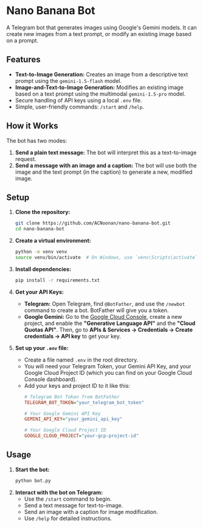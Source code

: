# Nano Banana Bot

A Telegram bot that generates images using Google's Gemini models. It can create new images from a text prompt, or modify an existing image based on a prompt.

## Features

-   **Text-to-Image Generation:** Creates an image from a descriptive text prompt using the `gemini-1.5-flash` model.
-   **Image-and-Text-to-Image Generation:** Modifies an existing image based on a text prompt using the multimodal `gemini-1.5-pro` model.
-   Secure handling of API keys using a local `.env` file.
-   Simple, user-friendly commands: `/start` and `/help`.

## How it Works

The bot has two modes:
1.  **Send a plain text message:** The bot will interpret this as a text-to-image request.
2.  **Send a message with an image and a caption:** The bot will use both the image and the text prompt (in the caption) to generate a new, modified image.

## Setup

1.  **Clone the repository:**
    ```bash
    git clone https://github.com/ACNoonan/nano-banana-bot.git
    cd nano-banana-bot
    ```

2.  **Create a virtual environment:**
    ```bash
    python -m venv venv
    source venv/bin/activate  # On Windows, use `venv\Scripts\activate`
    ```

3.  **Install dependencies:**
    ```bash
    pip install -r requirements.txt
    ```

4.  **Get your API Keys:**
    -   **Telegram:** Open Telegram, find `@BotFather`, and use the `/newbot` command to create a bot. BotFather will give you a token.
    -   **Google Gemini:** Go to the [Google Cloud Console](https://console.cloud.google.com/), create a new project, and enable the **"Generative Language API"** and the **"Cloud Quotas API"**. Then, go to **APIs & Services -> Credentials -> Create credentials -> API key** to get your key.

5.  **Set up your `.env` file:**
    -   Create a file named `.env` in the root directory.
    -   You will need your Telegram Token, your Gemini API Key, and your Google Cloud Project ID (which you can find on your Google Cloud Console dashboard).
    -   Add your keys and project ID to it like this:
        ```ini
        # Telegram Bot Token from BotFather
        TELEGRAM_BOT_TOKEN="your_telegram_bot_token"

        # Your Google Gemini API Key
        GEMINI_API_KEY="your_gemini_api_key"

        # Your Google Cloud Project ID
        GOOGLE_CLOUD_PROJECT="your-gcp-project-id"
        ```

## Usage

1.  **Start the bot:**
    ```bash
    python bot.py
    ```
2.  **Interact with the bot on Telegram:**
    -   Use the `/start` command to begin.
    -   Send a text message for text-to-image.
    -   Send an image with a caption for image modification.
    -   Use `/help` for detailed instructions.
